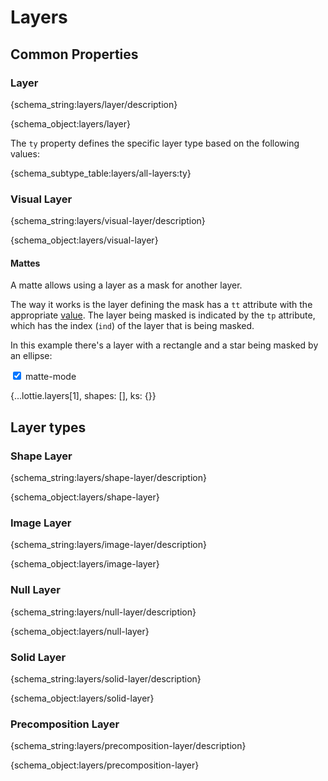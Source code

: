 # Layers

## Common Properties

<h3 id="layer">Layer</h3>

{schema_string:layers/layer/description}

{schema_object:layers/layer}

The `ty` property defines the specific layer type based on the following values:

{schema_subtype_table:layers/all-layers:ty}

<h3 id="visual-layer">Visual Layer</h3>

{schema_string:layers/visual-layer/description}

{schema_object:layers/visual-layer}


#### Mattes

A matte allows using a layer as a mask for another layer.

The way it works is the layer defining the mask has a `tt` attribute with the
appropriate [value](constants.md#matte-mode).
The layer being masked is indicated by the `tp` attribute, which has the index (`ind`) of the layer that is being masked.

In this example there's a layer with a rectangle and a star being masked by an ellipse:


<lottie-playground example="matte.json">
    <title>Example</title>
    <form>
        <input type="checkbox" checked="checked" title="Enable Matte"/>
        <enum title="Matte Mode" value="1">matte-mode</enum>
    </form>
    <json>{...lottie.layers[1], shapes: [], ks: {}}</json>
    <script>
        if ( data["Enable Matte"] )
        {
            lottie.layers[1].tt = Number(data["Matte Mode"]);
            lottie.layers[1].tp = 1;
            lottie.layers[0].td = 1;
        }
        else
        {
            lottie.layers[1].tt = undefined;
            lottie.layers[1].tp = undefined;
            lottie.layers[0].td = undefined;
        }
    </script>
</lottie-playground>


## Layer types


<h3 id="shape-layer">Shape Layer</h3>

{schema_string:layers/shape-layer/description}

{schema_object:layers/shape-layer}

<h3 id="image-layer">Image Layer</h3>

{schema_string:layers/image-layer/description}

{schema_object:layers/image-layer}

<h3 id="null-layer">Null Layer</h3>

{schema_string:layers/null-layer/description}

{schema_object:layers/null-layer}

<h3 id="solid-layer">Solid Layer</h3>

{schema_string:layers/solid-layer/description}

{schema_object:layers/solid-layer}

<h3 id="precomposition-layer">Precomposition Layer</h3>

{schema_string:layers/precomposition-layer/description}

{schema_object:layers/precomposition-layer}
